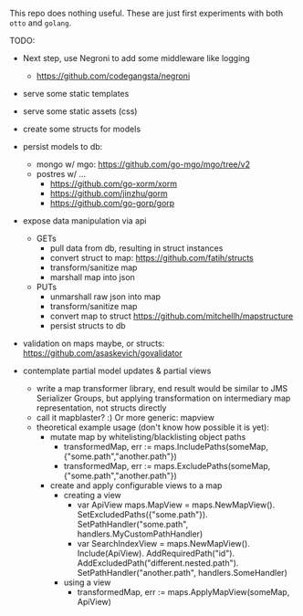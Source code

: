 This repo does nothing useful. These are just first experiments with both `otto` and `golang`.

TODO: 

* Next step, use Negroni to add some middleware like logging
  * https://github.com/codegangsta/negroni
* serve some static templates
* serve some static assets (css)
* create some structs for models
* persist models to db:
  * mongo w/ mgo: https://github.com/go-mgo/mgo/tree/v2
  * postres w/ ...
    * https://github.com/go-xorm/xorm
    * https://github.com/jinzhu/gorm
    * https://github.com/go-gorp/gorp
* expose data manipulation via api
  * GETs
    * pull data from db, resulting in struct instances
    * convert struct to map: https://github.com/fatih/structs
    * transform/sanitize map
    * marshall map into json
  * PUTs
    * unmarshall raw json into map
    * transform/sanitize map
    * convert map to struct https://github.com/mitchellh/mapstructure
    * persist structs to db
* validation on maps maybe, or structs: https://github.com/asaskevich/govalidator

* contemplate partial model updates & partial views
  * write a map transformer library, end result would be similar to JMS Serializer Groups, but applying transformation on intermediary map representation, not structs directly
  * call it mapblaster? :)  Or more generic: mapview
  * theoretical example usage (don't know how possible it is yet):
    * mutate map by whitelisting/blacklisting object paths
      * transformedMap, err := maps.IncludePaths(someMap, {"some.path","another.path"})
      * transformedMap, err := maps.ExcludePaths(someMap, {"some.path","another.path"})
    * create and apply configurable views to a map
      * creating a view
        * var ApiView maps.MapView = maps.NewMapView().
          SetExcludedPaths({"some.path"}).
          SetPathHandler("some.path", handlers.MyCustomPathHandler)
        * var SearchIndexView = maps.NewMapView().
          Include(ApiView).
          AddRequiredPath("id").
          AddExcludedPath("different.nested.path").
          SetPathHandler("another.path", handlers.SomeHandler)
      * using a view
        * transformedMap, err := maps.ApplyMapView(someMap, ApiView)
  